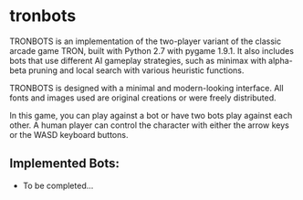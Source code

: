 # tronbots
TRONBOTS is an implementation of the two-player variant of the classic arcade game TRON, built with Python 2.7 with pygame 1.9.1. It also includes bots that use different AI gameplay strategies, such as minimax with alpha-beta pruning and local search with various heuristic functions. 

TRONBOTS is designed with a minimal and modern-looking interface. All fonts and images used are original creations or were freely distributed.

In this game, you can play against a bot or have two bots play against each other. A human player can control the character with either the arrow keys or the WASD keyboard buttons.

## Implemented Bots:
- To be completed...
